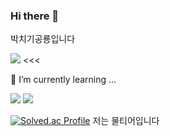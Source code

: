 ### Hi there 👋
박치기공룡입니다
<!--
**kim-sung-jee/kim-sung-jee** is a ✨ _special_ ✨ repository because its `README.md` (this file) appears on your GitHub profile.

Here are some ideas to get you started:

- 🔭 I’m currently working on ...
- 🌱 I’m currently learning ...
- 👯 I’m looking to collaborate on ...
- 🤔 I’m looking for help with ...
- 💬 Ask me about ...
- 📫 How to reach me: ...
- 😄 Pronouns: ...
- ⚡ Fun fact: ...
-->
<a href="https://velog.io/@lsvk9921" target="_blank"><img src="https://img.shields.io/badge/Velog-20c997?style=flat-square&logo=Vimeo&logoColor=white"/></a> <<<


🌱 I’m currently learning ...

<img src="https://img.shields.io/badge/Spring Boot-6DB33F?style=flat-square&logo=Spring Boot&logoColor=white"/></a>
<img src="https://img.shields.io/badge/Flutter-02569B?style=flat-square&logo=Flutter&logoColor=white"/></a>






[![Solved.ac Profile](http://mazassumnida.wtf/api/mini/generate_badge?boj=lsvk9921)](https://solved.ac/lsvk9921) 저는 물티어입니다
<!-- [![Codeforces](https://badges.joonhyung.xyz/codeforces/lsvk9921.svg)](https://codeforces.com/profile/lsvk9921) -->

